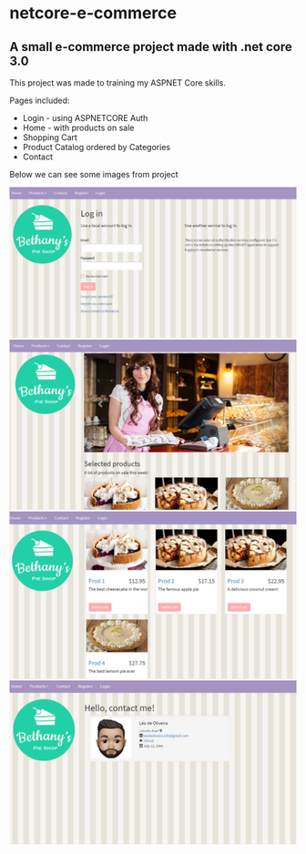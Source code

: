# netcore-e-commerce
<h2>A small e-commerce project made with .net core 3.0</h2>

This project was made to training my ASPNET Core skills. 

Pages included: 
* Login - using ASPNETCORE Auth
* Home - with products on sale
* Shopping Cart
* Product Catalog ordered by Categories
* Contact


Below we can see some images from project

![Login page](LeoShop/Screenshots/login.PNG)
![Home page](LeoShop/Screenshots/home.PNG)
![Product Catalog page](LeoShop/Screenshots/product-list.PNG)
![Contact page](LeoShop/Screenshots/contact.PNG)

